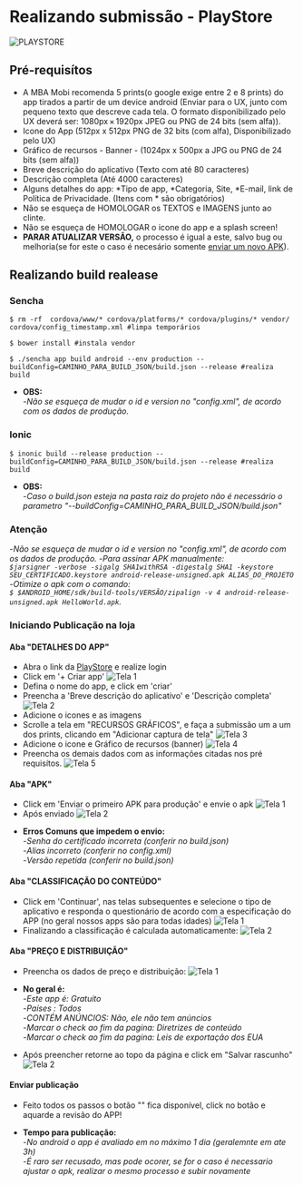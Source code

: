 # Realizando submissão - PlayStore
![PLAYSTORE](/docs/img/playstore.png)

## Pré-requisítos

- A MBA Mobi recomenda 5 prints(o google exige entre 2 e 8 prints) do app tirados a partir de um device android (Enviar para o UX, junto com pequeno texto que descreve cada tela. O formato disponibilizado pelo UX deverá ser: 1080px × 1920px JPEG ou PNG de 24 bits (sem alfa)).
- Icone do App (512px x 512px PNG de 32 bits (com alfa), Disponibilizado pelo UX)
- Gráfico de recursos - Banner - (1024px x 500px a JPG ou PNG de 24 bits (sem alfa))
- Breve descrição do aplicativo (Texto com até 80 caracteres)
- Descrição completa (Até 4000 caracteres)
- Alguns detalhes do app: *Tipo de app, *Categoria, Site, *E-mail, link de Política de Privacidade. (Itens com * são obrigatórios)
- Não se esqueça de HOMOLOGAR os TEXTOS e IMAGENS junto ao clinte.
- Não se esqueça de HOMOLOGAR o icone do app e a splash screen!
- <b>PARAR ATUALIZAR VERSÃO,</b> o processo é igual a este, salvo bug ou melhoria(se for este o caso é necesário somente [enviar um novo APK](docs/README_ANDROID_LOJA.md#aba-apk)).

## Realizando build realease
### Sencha

`$ rm -rf  cordova/www/* cordova/platforms/* cordova/plugins/* vendor/ cordova/config_timestamp.xml #limpa temporários`

`$ bower install #instala vendor`

`$ ./sencha app build android --env production --buildConfig=CAMINHO_PARA_BUILD_JSON/build.json --release #realiza build`

* <b>OBS:</b><br/>
    -<i>Não se esqueça de mudar o id e version no "config.xml", de acordo com os dados de produção.</i>

### Ionic

`$ inonic build --release production --buildConfig=CAMINHO_PARA_BUILD_JSON/build.json --release #realiza build`
* <b>OBS:</b><br/>
    -<i>Caso o build.json esteja na pasta raiz do projeto não é necessário o parametro "--buildConfig=CAMINHO_PARA_BUILD_JSON/build.json"</i>

### Atenção
-<i>Não se esqueça de mudar o id e version no "config.xml", de acordo com os dados de produção.</i>
-<i>Para assinar APK manualmente:<br/>
`$jarsigner -verbose -sigalg SHA1withRSA -digestalg SHA1 -keystore SEU_CERTIFICADO.keystore android-release-unsigned.apk ALIAS_DO_PROJETO`</i>
-<i>Otimize o apk com o comando:<br/>
`$ $ANDROID_HOME/sdk/build-tools/VERSÃO/zipalign -v 4 android-release-unsigned.apk HelloWorld.apk`.</i>

### Iniciando Publicação na loja

#### Aba "DETALHES DO APP"
- Abra o link da [PlayStore](https://play.google.com/apps/publish/signup/) e realize login
- Click em '+ Criar app'
![Tela 1](/docs/img/android/aba-detalhes-tela1.png)
- Defina o nome do app, e click em 'criar'
- Preencha a 'Breve descrição do aplicativo' e 'Descrição completa'
![Tela 2](/docs/img/android/aba-detalhes-tela2.png)
- Adicione o icones e as imagens
- Scrolle a tela em "RECURSOS GRÁFICOS", e faça a submissão um a um dos prints, clicando em "Adicionar captura de tela"
![Tela 3](/docs/img/android/aba-detalhes-tela3.png)
- Adicione o icone e Gráfico de recursos (banner)
![Tela 4](/docs/img/android/aba-detalhes-tela4.png)
- Preencha os demais dados com as informações citadas nos pré requisítos.
![Tela 5](/docs/img/android/aba-detalhes-tela5.png)

#### Aba "APK"
- Click em 'Enviar o primeiro APK para produção' e envie o apk
![Tela 1](/docs/img/android/aba-apk-tela1.png)
- Após enviado
![Tela 2](/docs/img/android/aba-apk-tela2.png)

* <b>Erros Comuns que impedem o envio:</b><br/>
    -<i>Senha do certificado incorreta (conferir no build.json)</i><br/>
    -<i>Alias incorreto (conferir no config.xml)</i><br/>
    -<i>Versão repetida (conferir no build.json)</i><br/>

#### Aba "CLASSIFICAÇÃO DO CONTEÚDO"
- Click em 'Continuar', nas telas subsequentes e selecione o tipo de aplicativo e responda o questionário de acordo com a especificação do APP (no geral nossos apps são para todas idades)
![Tela 1](/docs/img/android/aba-classificacao-tela1.png)
- Finalizando a classificação é calculada automaticamente:
![Tela 2](/docs/img/android/aba-classificacao-tela2.png)

#### Aba "PREÇO E DISTRIBUIÇÃO"
- Preencha os dados de preço e distribuição:
![Tela 1](/docs/img/android/aba-preco-tela1.png)
* <b>No geral é:</b><br/>
    -<i>Este app é: Gratuito</i><br/>
    -<i>Países : Todos</i><br/>
    -<i>CONTÉM ANÚNCIOS: Não, ele não tem anúncios</i><br/>
    -<i>Marcar o check ao fim da pagina: Diretrizes de conteúdo </i><br/>
    -<i>Marcar o check ao fim da pagina: Leis de exportação dos EUA </i><br/>
- Após preencher retorne ao topo da página  e click em "Salvar rascunho"
![Tela 2](/docs/img/android/aba-preco-tela2.png)

#### Enviar publicação
- Feito todos os passos o botão "" fica disponível, click no botão e aquarde a revisão do APP!
* <b>Tempo para publicação:</b><br/>
    -<i>No android o app é avaliado em no máximo 1 dia (geralemnte em ate 3h)</i><br/>
    -<i>É raro ser recusado, mas pode ocorer, se for o caso é necessario ajustar o apk, realizar o mesmo processo e subir novamente</i><br/>